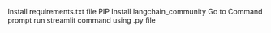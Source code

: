 Install requirements.txt file 
PIP Install langchain_community
Go to Command prompt run streamlit command using .py file
